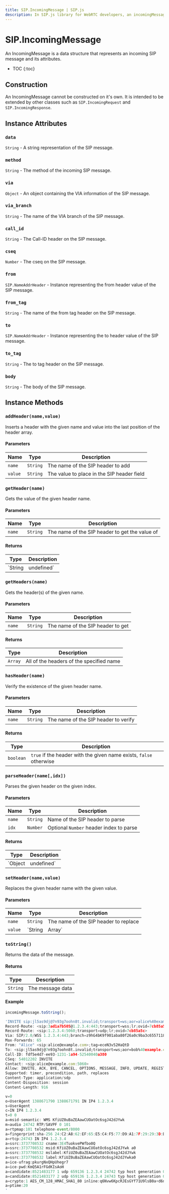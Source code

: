 ```yaml
---
title: SIP.IncomingMessage | SIP.js
description: In SIP.js library for WebRTC developers, an incomingMessage is a data structure that represents an incoming SIP message and its attributes.
---
```


# SIP.IncomingMessage

An IncomingMessage is a data structure that represents an incoming SIP message and its attributes.

* TOC
{:toc}

## Construction

An IncomingMessage cannot be constructed on it's own. It is intended to be extended by other classes such as `SIP.IncomingRequest` and `SIP.IncomingResponse`.

## Instance Attributes

### `data`

`String` - A string representation of the SIP message.

### `method`

`String` - The method of the incoming SIP message.

### `via`

`Object` - An object containing the VIA information of the SIP message.

### `via_branch`

`String` - The name of the VIA branch of the SIP message.

### `call_id`

`String` - The Call-ID header on the SIP message.

### `cseq`

`Number` - The cseq on the SIP message.

### `from`

`SIP.NameAddrHeader` - Instance representing the from header value of the SIP message.

### `from_tag`

`String` - The name of the from tag header on the SIP message.

### `to`

`SIP.NameAddrHeader` - Instance representing the to header value of the SIP message.

### `to_tag`

`String` - The to tag header on the SIP message.

### `body`

`String` - The body of the SIP message.

## Instance Methods

### `addHeader(name,value)`

Inserts a header with the given name and value into the last position of the header array.

#### Parameters

Name | Type | Description
-----|------|-------------
`name`|`String`|The name of the SIP header to add
`value`|`String`|The value to place in the SIP header field

### `getHeader(name)`

Gets the value of the given header name.

#### Parameters

Name | Type | Description
-----|------|-------------
`name`|`String`|The name of the SIP header to get the value of

#### Returns

Type    | Description
--------|----------------
`String | undefined`| Returns the specified header, undefined if header doesn't exist

### `getHeaders(name)`

Gets the header(s) of the given name.

#### Parameters

Name | Type | Description
-----|------|-------------
`name`|`String`|The name of the SIP header to get

#### Returns

Type    | Description
--------|----------------
`Array`| All of the headers of the specified name

### `hasHeader(name)`

Verify the existence of the given header name.

#### Parameters

Name | Type | Description
-----|------|-------------
`name`|`String`|The name of the SIP header to verify

#### Returns

Type | Description
-----|-------------
`boolean`| `true` if the header with the given name exists, `false` otherwise

### `parseHeader(name[,idx])`

Parses the given header on the given index.

#### Parameters

Name | Type | Description
-----|------|-------------
`name`|`String`|Name of the SIP header to parse
`idx`|`Number`|Optional `Number` header index to parse

#### Returns

Type     | Description
---------|-------------
`Object | undefined`| The parsed header object or undefined if there is a parsing error or the header is not present.

### `setHeader(name,value)`

Replaces the given header name with the given value.

#### Parameters

Name | Type | Description
-----|------|-------------
`name`|`String`|The name of the SIP header to replace
`value`|`String|Array`|The value to place in the SIP header field

### `toString()`

Returns the data of the message.

#### Returns

Type     | Description
---------|-------------
`String`| The message data

#### Example

~~~ javascript
incomingMessage.toString();

'INVITE sip:jl5as9dj@7n93g7oohn8t.invalid;transport=ws;aor=alice%40example.com SIP/2.0
Record-Route: <sip:3ad1a7b505@1.2.3.4:443;transport=wss;lr;ovid=7cb85a5c>
Record-Route: <sip:1.2.3.4:5060;transport=udp;lr;ovid=7cb85a5c>
Via: SIP/2.0/WSS 1.2.3.4:443;branch=z9hG4bK9f901aba80f26a0c9ba3c655711867914bf4c53e;rport
Max-Forwards: 65
From: "Alice" <sip:alice@example.com>;tag=eceN3v52HaQtD
To: <sip:jl5as9dj@7n93g7oohn8t.invalid;transport=ws;aor=bob%40example.com>
Call-ID: fdf5e4d7-ee93-1231-1a94-52540040a380
CSeq: 54012202 INVITE
Contact: <sip:alice@example.com:5060>
Allow: INVITE, ACK, BYE, CANCEL, OPTIONS, MESSAGE, INFO, UPDATE, REGISTER, REFER, NOTIFY
Supported: timer, precondition, path, replaces
Content-Type: application/sdp
Content-Disposition: session
Content-Length: 916

v=0
o=UserAgent 1388671790 1388671791 IN IP4 1.2.3.4
s=UserAgent
c=IN IP4 1.2.3.4
t=0 0
a=msid-semantic: WMS KfiUZ0uBaZEAawCUOatOc6sgJ42dJYwk
m=audio 24742 RTP/SAVPF 0 101
a=rtpmap:101 telephone-event/8000
a=fingerprint:sha-256 24:C2:A8:62:EF:65:E5:C4:F5:77:D9:A1:7F:29:29:3D:D1:53:84:B5:0F:DB:1D:D2:F7:8E:62:7D:10:91:0A:11
a=rtcp:24743 IN IP4 1.2.3.4
a=ssrc:3737708532 cname:3E4TuokvePWfbo0Q
a=ssrc:3737708532 msid:KfiUZ0uBaZEAawCUOatOc6sgJ42dJYwk a0
a=ssrc:3737708532 mslabel:KfiUZ0uBaZEAawCUOatOc6sgJ42dJYwk
a=ssrc:3737708532 label:KfiUZ0uBaZEAawCUOatOc6sgJ42dJYwka0
a=ice-ufrag:pkurgNxQHpUhegr7
a=ice-pwd:KmQ5A1rFGdKIsAoH
a=candidate:8521483177 1 udp 659136 1.2.3.4 24742 typ host generation 0
a=candidate:8521483177 2 udp 659136 1.2.3.4 24743 typ host generation 0
a=crypto:1 AES_CM_128_HMAC_SHA1_80 inline:q6Nvw6KpcRJEsGYf71U9lsB0a+d6nq/ZtC068SHF
a=ptime:20
'
~~~
